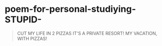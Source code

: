 # poem-for-personal-studiying-STUPID-
>CUT MY LIFE IN 2 PIZZAS
>IT'S A PRIVATE RESORT!
>MY VACATION, WITH PIZZAS!
